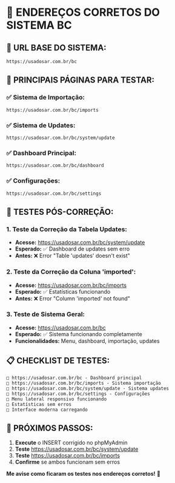 # 🎯 ENDEREÇOS CORRETOS DO SISTEMA BC

## 📍 **URL BASE DO SISTEMA:**
```
https://usadosar.com.br/bc
```

## 🔗 **PRINCIPAIS PÁGINAS PARA TESTAR:**

### ✅ **Sistema de Importação:**
```
https://usadosar.com.br/bc/imports
```

### ✅ **Sistema de Updates:**
```
https://usadosar.com.br/bc/system/update
```

### ✅ **Dashboard Principal:**
```
https://usadosar.com.br/bc/dashboard
```

### ✅ **Configurações:**
```
https://usadosar.com.br/bc/settings
```

## 🧪 **TESTES PÓS-CORREÇÃO:**

### 1. **Teste da Correção da Tabela Updates:**
- **Acesse:** https://usadosar.com.br/bc/system/update
- **Esperado:** ✅ Dashboard de updates sem erro
- **Antes:** ❌ Error "Table 'updates' doesn't exist"

### 2. **Teste da Correção da Coluna 'imported':**
- **Acesse:** https://usadosar.com.br/bc/imports
- **Esperado:** ✅ Estatísticas funcionando
- **Antes:** ❌ Error "Column 'imported' not found"

### 3. **Teste de Sistema Geral:**
- **Acesse:** https://usadosar.com.br/bc
- **Esperado:** ✅ Sistema funcionando completamente
- **Funcionalidades:** Menu, dashboard, importação, updates

## 📋 **CHECKLIST DE TESTES:**

```
□ https://usadosar.com.br/bc - Dashboard principal
□ https://usadosar.com.br/bc/imports - Sistema importação  
□ https://usadosar.com.br/bc/system/update - Sistema updates
□ https://usadosar.com.br/bc/settings - Configurações
□ Menu lateral responsivo funcionando
□ Estatísticas sem erros
□ Interface moderna carregando
```

## 🚀 **PRÓXIMOS PASSOS:**

1. **Execute** o INSERT corrigido no phpMyAdmin
2. **Teste** https://usadosar.com.br/bc/system/update
3. **Teste** https://usadosar.com.br/bc/imports  
4. **Confirme** se ambos funcionam sem erros

**Me avise como ficaram os testes nos endereços corretos!** 🎯
